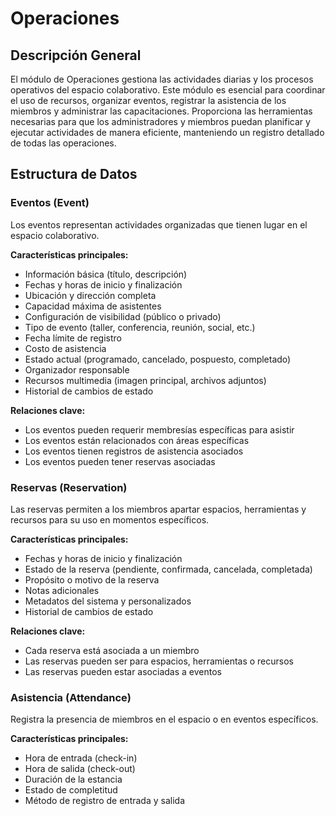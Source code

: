 # Operaciones

## Descripción General

El módulo de Operaciones gestiona las actividades diarias y los procesos operativos del espacio colaborativo. Este módulo es esencial para coordinar el uso de recursos, organizar eventos, registrar la asistencia de los miembros y administrar las capacitaciones. Proporciona las herramientas necesarias para que los administradores y miembros puedan planificar y ejecutar actividades de manera eficiente, manteniendo un registro detallado de todas las operaciones.

## Estructura de Datos

### Eventos (Event)

Los eventos representan actividades organizadas que tienen lugar en el espacio colaborativo.

**Características principales:**
- Información básica (título, descripción)
- Fechas y horas de inicio y finalización
- Ubicación y dirección completa
- Capacidad máxima de asistentes
- Configuración de visibilidad (público o privado)
- Tipo de evento (taller, conferencia, reunión, social, etc.)
- Fecha límite de registro
- Costo de asistencia
- Estado actual (programado, cancelado, pospuesto, completado)
- Organizador responsable
- Recursos multimedia (imagen principal, archivos adjuntos)
- Historial de cambios de estado

**Relaciones clave:**
- Los eventos pueden requerir membresías específicas para asistir
- Los eventos están relacionados con áreas específicas
- Los eventos tienen registros de asistencia asociados
- Los eventos pueden tener reservas asociadas

### Reservas (Reservation)

Las reservas permiten a los miembros apartar espacios, herramientas y recursos para su uso en momentos específicos.

**Características principales:**
- Fechas y horas de inicio y finalización
- Estado de la reserva (pendiente, confirmada, cancelada, completada)
- Propósito o motivo de la reserva
- Notas adicionales
- Metadatos del sistema y personalizados
- Historial de cambios de estado

**Relaciones clave:**
- Cada reserva está asociada a un miembro
- Las reservas pueden ser para espacios, herramientas o recursos
- Las reservas pueden estar asociadas a eventos

### Asistencia (Attendance)

Registra la presencia de miembros en el espacio o en eventos específicos.

**Características principales:**
- Hora de entrada (check-in)
- Hora de salida (check-out)
- Duración de la estancia
- Estado de completitud
- Método de registro de entrada y salida
